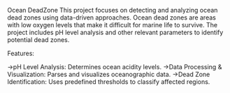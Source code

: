 Ocean DeadZone 
This project focuses on detecting and analyzing ocean dead zones using data-driven approaches. Ocean dead zones are areas with low oxygen levels that make it difficult for marine life to survive. The project includes pH level analysis and other relevant parameters to identify potential dead zones.

Features:

->pH Level Analysis: Determines ocean acidity levels.
->Data Processing & Visualization: Parses and visualizes oceanographic data.
->Dead Zone Identification: Uses predefined thresholds to classify affected regions.
